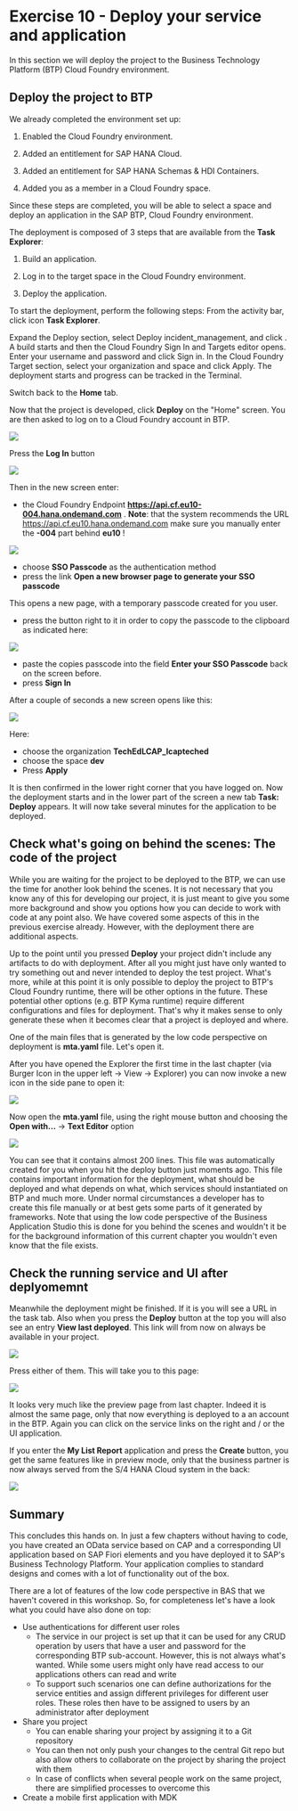 # Exercise 10 - Deploy your service and application

In this section we will deploy the project to the Business Technology Platform (BTP) Cloud Foundry environment.

## Deploy the project to BTP

We already completed the environment set up:

1. Enabled the Cloud Foundry environment.
   
3. Added an entitlement for SAP HANA Cloud.
   
5. Added an entitlement for SAP HANA Schemas & HDI Containers.
   
7. Added you as a member in a Cloud Foundry space.
   
Since these steps are completed, you will be able to select a space and deploy an application in the SAP BTP, Cloud Foundry environment.

The deployment is composed of 3 steps that are available from the **Task Explorer**:

1. Build an application.
   
3. Log in to the target space in the Cloud Foundry environment.
   
3. Deploy the application.
   
To start the deployment, perform the following steps:
From the activity bar, click icon **Task Explorer**.

Expand the Deploy section, select Deploy incident_management, and click .
A build starts and then the Cloud Foundry Sign In and Targets editor opens.
Enter your username and password and click Sign in.
In the Cloud Foundry Target section, select your organization and space and click Apply.
The deployment starts and progress can be tracked in the Terminal.



Switch back to the **Home** tab.

Now that the project is developed, click **Deploy** on the "Home" screen. You are then asked to log on to a Cloud Foundry account in BTP.

![](/exercises/ex7/images/LCAP_74.png)  

Press the **Log In** button

![](/exercises/ex7/images/LCAP_75.png)  

Then in the new screen enter:
- the Cloud Foundry Endpoint **https://api.cf.eu10-004.hana.ondemand.com** . **Note**: that the system recommends the URL https://api.cf.eu10.hana.ondemand.com make sure you manually enter the **-004** part behind **eu10** !

![](/exercises/ex7/images/LCAP_75-1.png)  

- choose **SSO Passcode** as the authentication method
- press the link **Open a new browser page to generate your SSO passcode**

This opens a new page, with a temporary passcode created for you user.

- press the button right to it in order to copy the passcode to the clipboard as indicated here:

![](/exercises/ex7/images/LCAP_75-2.png)

- paste the copies passcode into the field **Enter your SSO Passcode** back on the screen before.
- press **Sign In**

After a couple of seconds a new screen opens like this:

![](/exercises/ex7/images/LCAP_75-3.png)    

Here:

- choose the organization **TechEdLCAP_lcapteched**
- choose the space **dev**
- Press **Apply**

It is then confirmed in the lower right corner that you have logged on. Now the deployment starts and in the lower part of the screen a new tab **Task: Deploy** appears.
It will now take several minutes for the application to be deployed.

## Check what's going on behind the scenes: The code of the project

While you are waiting for the project to be deployed to the BTP, we can use the time for another look behind the scenes. It is not necessary that you know any of this for developing our project, it is just meant to give you some more background and show you options how you can decide to work with code at any point also. We have covered some aspects of this in the previous exercise already. However, with the deployment there are additional aspects.

Up to the point until you pressed **Deploy** your project didn't include any artifacts to do with deployment. After all you might just have only wanted to try something out and never intended to deploy the test project. What's more, while at this point it is only possible to deploy the project to BTP's Cloud Foundry runtime, there will be other options in the future. These potential other options (e.g. BTP Kyma runtime) require different configurations and files for deployment. That's why it makes sense to only generate these when it becomes clear that a project is deployed and where.

One of the main files that is generated by the low code perspective on deployment is **mta.yaml** file. Let's open it.

After you have opened the Explorer the first time in the last chapter (via Burger Icon in the upper left -> View -> Explorer) you can now invoke a new icon in the side pane to open it:

![](/exercises/ex7/images/LCAP_76.png)

Now open the **mta.yaml** file, using the right mouse button and choosing the **Open with...** -> **Text Editor** option

![](/exercises/ex7/images/LCAP_77.png)

You can see that it contains almost 200 lines. This file was automatically created for you when you hit the deploy button just moments ago. This file contains important information for the deployment, what should be deployed and what depends on what, which services should instantiated on BTP and much more. Under normal circumstances a developer has to create this file manually or at best gets some parts of it generated by frameworks. Note that using the low code perspective of the Business Application Studio this is done for you behind the scenes and wouldn't it be for the background information of this current chapter you wouldn't even know that the file exists.

## Check the running service and UI after deplyomemnt

Meanwhile the deployment might be finished. If it is you will see a URL in the task tab. Also when you press the **Deploy** button at the top you will also see an entry **View last deployed**. This link will from now on always be available in your project.

![](/exercises/ex7/images/LCAP_78.png)

Press either of them. This will take you to this page:

![](/exercises/ex7/images/LCAP_79.png)

It looks very much like the preview page from last chapter. Indeed it is almost the same page, only that now everything is deployed to a an account in the BTP. Again you can click on the service links on the right and / or the UI application.

If you enter the **My List Report** application and press the **Create** button, you get the same features like in preview mode, only that the business partner is now always served from the S/4 HANA Cloud system in the back:

![](/exercises/ex7/images/LCAP_710.png)

## Summary

This concludes this hands on. In just a few chapters without having to code, you have created an OData service based on CAP and a corresponding UI application based on SAP Fiori elements and you have deployed it to SAP's Business Technology Platform. Your application complies to standard designs and comes with a lot of functionality out of the box.

There are a lot of features of the low code perspective in BAS that we haven't covered in this workshop. So, for completeness let's have a look what you could have also done on top:
- Use authentications for different user roles
    - The service in our project is set up that it can be used for any CRUD operation by users that have a user and password for the corresponding BTP sub-account. However, this is not always what's wanted. While some users might only have read access to our applications others can read and write
    - To support such scenarios one can define authorizations for the service entities and assign different privileges for different user roles. These roles then have to be assigned to users by an administrator after deployment
- Share you project
    - You can enable sharing your project by assigning it to a Git repository
    - You can then not only push your changes to the central Git repo but also allow others to collaborate on the project by sharing the project with them
    - In case of conflicts when several people work on the same project, there are simplified processes to overcome this
- Create a mobile first application with MDK


